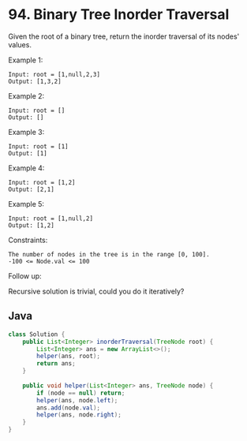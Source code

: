 # 94. Binary Tree Inorder Traversal

Given the root of a binary tree, return the inorder traversal of its nodes' values. 

Example 1:
```
Input: root = [1,null,2,3]
Output: [1,3,2]
```
Example 2:
```
Input: root = []
Output: []
```
Example 3:
```
Input: root = [1]
Output: [1]
```
Example 4:
```
Input: root = [1,2]
Output: [2,1]
```
Example 5:
```
Input: root = [1,null,2]
Output: [1,2]
```

Constraints:
```
The number of nodes in the tree is in the range [0, 100].
-100 <= Node.val <= 100
```

Follow up:

Recursive solution is trivial, could you do it iteratively?

## Java
```java
class Solution {
    public List<Integer> inorderTraversal(TreeNode root) {
        List<Integer> ans = new ArrayList<>();
        helper(ans, root);
        return ans;
    }
    
    public void helper(List<Integer> ans, TreeNode node) {
        if (node == null) return;
        helper(ans, node.left);
        ans.add(node.val);
        helper(ans, node.right);
    }
}
```
